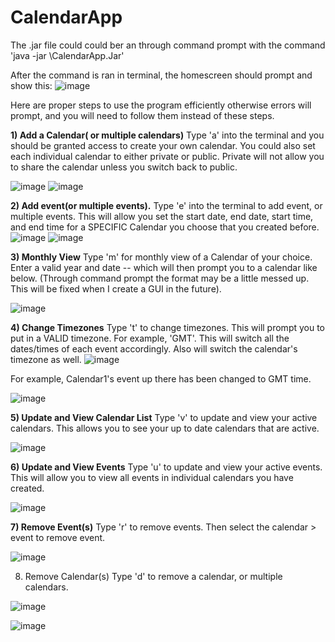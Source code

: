 # CalendarApp

The .jar file could could ber an through command prompt with the command 'java -jar <filepath>\CalendarApp.Jar'

After the command is ran in terminal, the homescreen should prompt and show this:
![image](https://user-images.githubusercontent.com/85138366/152254067-ceeb0eb8-1b7a-481c-bd21-212877428c15.png)
  
Here are proper steps to use the program efficiently otherwise errors will prompt, and you will need to follow them instead of these steps. 
  
**1) Add a Calendar( or multiple calendars)** 
Type 'a' into the terminal and you should be granted access to create your own calendar. You could also set each individual calendar to either private or public. Private will not allow you to share the calendar unless you switch back to public.
  
![image](https://user-images.githubusercontent.com/85138366/152254529-0109562c-c780-4fe4-a154-5c6f4c1518e2.png)
![image](https://user-images.githubusercontent.com/85138366/152254845-9eb9efca-4019-4882-af9a-dfd3bd4ca474.png)


  
**2) Add event(or multiple events).**
Type 'e' into the terminal to add event, or multiple events. This will allow you set the start date, end date, start time, and end time for a SPECIFIC Calendar you choose that you created before. 
![image](https://user-images.githubusercontent.com/85138366/152255430-74bd4469-ba4a-437e-aab2-dbab4964ab10.png)
![image](https://user-images.githubusercontent.com/85138366/152255463-699c99d3-c0a3-4d6c-83d1-d1ae34b4dc98.png)
  
**3) Monthly View**
Type 'm' for monthly view of a Calendar of your choice. Enter a valid year and date -- which will then prompt you to a calendar like below. (Through command prompt the format may be a little messed up. This will be fixed when I create a GUI in the future).

![image](https://user-images.githubusercontent.com/85138366/152256432-6bdcbcb8-0a4b-414f-911f-7553fde51a3e.png)
  
  
**4) Change Timezones** 
Type 't' to change timezones. This will prompt you to put in a VALID timezone. For example, 'GMT'. This will switch all the dates/times of each event accordingly. Also will switch the calendar's timezone as well. 
![image](https://user-images.githubusercontent.com/85138366/152256918-25f0b8cc-e18a-4538-924e-4c0c621fe1ac.png)
  
For example, Calendar1's event up there has been changed to GMT time.
  
![image](https://user-images.githubusercontent.com/85138366/152257022-38a6afad-2716-4fef-b203-4273f6e8000f.png)
  
  
  
**5) Update and View Calendar List**
Type 'v' to update and view your active calendars. This allows you to see your up to date calendars that are active. 

![image](https://user-images.githubusercontent.com/85138366/152257168-136d5419-3c08-4b0e-b2f9-17dba2161acf.png)
  
**6) Update and View Events**
Type 'u' to update and view your active events. This will allow you to view all events in individual calendars you have created. 

![image](https://user-images.githubusercontent.com/85138366/152257265-83ea58cc-0e08-40d7-ae98-f45015b69a7f.png)
  
**7) Remove Event(s)**
Type 'r' to remove events. Then select the calendar > event to remove event.

![image](https://user-images.githubusercontent.com/85138366/152258369-b6db706e-ea8b-4447-91bd-85e34aebae43.png)

  
8) Remove Calendar(s)
Type 'd' to remove a calendar, or multiple calendars. 
  
![image](https://user-images.githubusercontent.com/85138366/152258579-fecdeb4c-cb94-42dd-9bf4-f01a256dc499.png)
  
![image](https://user-images.githubusercontent.com/85138366/152258597-bd35b65e-dd13-4513-81bb-94218f4112d3.png)





  
  
  


  
  



  
